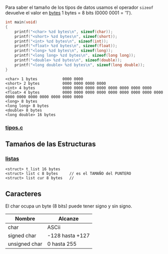 
Para saber el tamaño de los tipos de datos usamos el operador ```sizeof``` devuelve el valor en [bytes](https://es.wikipedia.org/wiki/Byte) 1 bytes = 8 bits (0000 0001 = '1').

```c
int main(void)
{
	printf("<char> %zd bytes\n", sizeof(char));
	printf("<short> %zd bytes\n", sizeof(short));
	printf("<int> %zd bytes\n", sizeof(int));
	printf("<float> %zd bytes\n", sizeof(float));
	printf("<long> %zd bytes\n", sizeof(long));
	printf("<long long> %zd bytes\n", sizeof(long long));
	printf("<double> %zd bytes\n", sizeof(double));
	printf("<long double> %zd bytes\n", sizeof(long double));
}
```
	<char> 1 bytes			 0000 0000
	<short> 2 bytes			 0000 0000 0000 0000
	<int> 4 bytes			 0000 0000 0000 0000 0000 0000 0000 0000 
	<float> 4 bytes			 0000 0000 0000 0000 0000 0000 0000 0000 0000 0000 0000 0000 0000 0000 0000 0000 
	<long> 8 bytes
	<long long> 8 bytes
	<double> 8 bytes
	<long double> 16 bytes
### [tipos.c](./tipos.c)

## Tamańos de las Estructuras

### [listas](./type_struct.c)

	<struct> t_list 16 bytes
	<struct> list c 8 bytes		// es el TAMAÑO del PUNTERO
	<struct> list cur 8 bytes	//
## Caracteres
El char ocupa un byte (8 bits) puede tener signo y sin signo.

| Nombre | Alcanze |
|--|--|
| char         | ASCii          |
| signed char  | -128 hasta +127|
| unsigned char| 0 hasta 255    |

